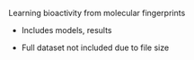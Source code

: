 Learning bioactivity from molecular fingerprints

- Includes models, results

- Full dataset not included due to file size
